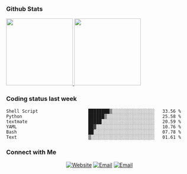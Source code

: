 
### Github Stats

<a href="https://github.com/lileixuan">
  <img height="180em" src="https://github-readme-stats.vercel.app/api?username=lileixuan&theme=buefy&show_icons=true" />
  <img height="180em" src="https://github-readme-stats.vercel.app/api/top-langs/?username=lileixuan&theme=buefy&layout=compact" />
</a>

### Coding status last week 

<!--START_SECTION:waka-->

```text
Shell Script                   ████████▒░░░░░░░░░░░░░░░░   33.56 %
Python                         ██████▒░░░░░░░░░░░░░░░░░░   25.58 %
textmate                       █████░░░░░░░░░░░░░░░░░░░░   20.59 %
YAML                           ██▓░░░░░░░░░░░░░░░░░░░░░░   10.76 %
Bash                           ██░░░░░░░░░░░░░░░░░░░░░░░   07.78 %
Text                           ▒░░░░░░░░░░░░░░░░░░░░░░░░   01.61 %
```

<!--END_SECTION:waka-->

### Connect with Me 

<p align="center">
<a href="https://www.koomu.cn/"><img alt="Website" src="https://img.shields.io/badge/Website-www.koomu.cn-blue?style=flat-square&logo=google-chrome"></a>
<a href="mailto:lileixuan@gmail.com"><img alt="Email" src="https://img.shields.io/badge/Email-lileixuan@gmail.com-blue?style=flat-square&logo=gmail"></a>
<a href="https://www.koomu.cn/rss/"><img alt="Email" src="https://img.shields.io/badge/RSS-www.koomu.cn%2Frss%2F-blue?style=flat-square&logo=rss"></a>


</p>
